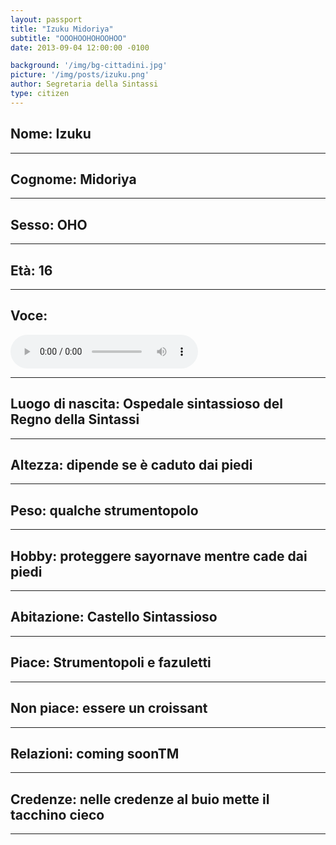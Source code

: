 ```yaml
---
layout: passport
title: "Izuku Midoriya"
subtitle: "OOOHOOHOHOOHOO"
date: 2013-09-04 12:00:00 -0100

background: '/img/bg-cittadini.jpg'
picture: '/img/posts/izuku.png'
author: Segretaria della Sintassi
type: citizen
---
```



## **Nome:** Izuku

----

## **Cognome:** Midoriya

----

## **Sesso:** OHO

----

## **Età:** 16

----

## **Voce:** 
  
<audio controls>
  <source src="/audio/izuku_ohofazuletto.mp3" type="audio/mpeg">
Your browser does not support the audio element.
</audio> 

----

## **Luogo di nascita:** Ospedale sintassioso del Regno della Sintassi

----

## **Altezza:** dipende se è caduto dai piedi

----

## **Peso:** qualche strumentopolo

----

## **Hobby:** proteggere sayornave mentre cade dai piedi

----

## **Abitazione:** Castello Sintassioso

----

## **Piace:** Strumentopoli e fazuletti

----

## **Non piace:** essere un croissant

----

## **Relazioni:** coming soonTM

----

## **Credenze:** nelle credenze al buio mette il tacchino cieco

----


